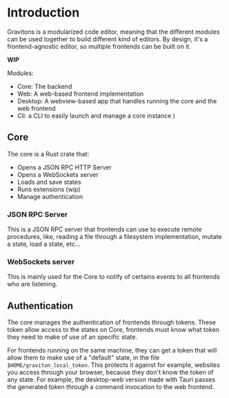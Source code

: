 # Introduction
Gravitons is a modularized code editor, meaning that the different modules can be used together to build different kind of editors. By design, it's a frontend-agnostic editor, so multiple frontends can be built on it.

**WIP**

Modules:
- Core: The backend
- Web: A web-based frontend implementation
- Desktop: A webview-based app that handles running the core and the web frontend
- Cli: a CLI to easily launch and manage a core instance )

## Core
The core is a Rust crate that:
- Opens a JSON RPC HTTP Server 
- Opens a WebSockets server
- Loads and save states
- Runs extensions (wip)
- Manage authentication

### JSON RPC Server
This is a JSON RPC server that frontends can use to execute remote procedures, like, reading a file through a filesystem implementation, mutate a state, load a state, etc...

### WebSockets server
This is mainly used for the Core to notify of certains events to all frontends who are listening. 

## Authentication
The core manages the authentication of frontends through tokens. These token allow access to the states on Core, frontends must know what token they need to make of use of an specific state. 

For frontends running on the same machine, they can get a token that will allow them to make use of a "default" state, in the file `$HOME/graviton_local_token`. This protects it against for example, websites you access through your browser, because they don't know the token of any state. For example, the desktop-web version made with Tauri passes the generated token through a command invocation to the web frontend.
